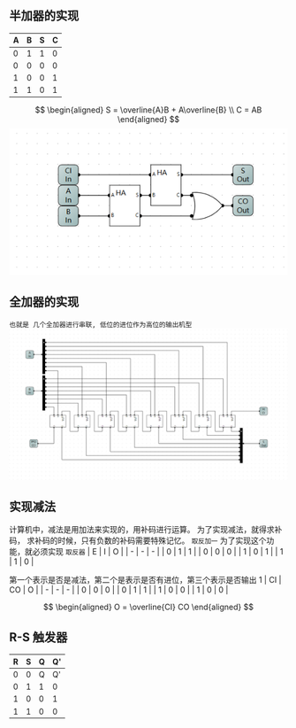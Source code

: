 
## 半加器的实现 
| A | B | S | C |
| - | - | - | - |
| 0 | 1 | 1 | 0 | 
| 0 | 0 | 0 | 0 |
| 1 | 0 | 0 | 1 |
| 1 | 1 | 0 | 1 |
$$
\begin{aligned}
     S = \overline{A}B + A\overline{B} \\
     C = AB
\end{aligned}
$$
![全加器](./半加器.png)
## 全加器的实现
`也就是 几个全加器进行串联, 低位的进位作为高位的输出机型`
![全加器](./%E5%85%A8%E5%8A%A0%E5%99%A8.png)
## 实现减法
计算机中，减法是用加法来实现的，用补码进行运算。
为了实现减法，就得求补码，
求补码的时候，只有负数的补码需要特殊记忆。
`取反加一`
为了实现这个功能，就必须实现 `取反器`
| E | I | O |
| - | - | - |
| 0 | 1 | 1 |
| 0 | 0 | 0 |
| 1 | 0 | 1 |
| 1 | 1 | 0 |

第一个表示是否是减法，第二个是表示是否有进位，第三个表示是否输出 1
| CI | CO | O |
| - | - | - |
| 0 | 0 | 0 | 
| 0 | 1 | 1 |
| 1 | 0 | 0 |
| 1 | 0 | 0 |

$$
\begin{aligned}
     O = \overline{CI} CO
\end{aligned}
$$

## R-S 触发器
| R | S | Q | Q'|
| - | - | - | - |
| 0 | 0 | Q | Q'|
| 0 | 1 | 1 | 0 |
| 1 | 0 | 0 | 1 |
| 1 | 1 | 0 | 0 |